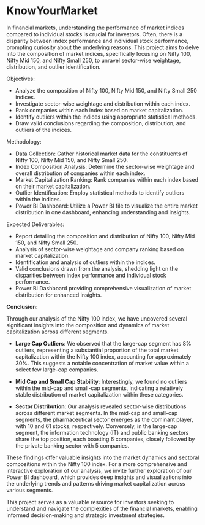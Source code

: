 # KnowYourMarket

In financial markets, understanding the performance of market indices compared to individual stocks is crucial for investors. Often, there is a disparity between index performance and individual stock performance, prompting curiosity about the underlying reasons. This project aims to delve into the composition of market indices, specifically focusing on Nifty 100, Nifty Mid 150, and Nifty Small 250, to unravel sector-wise weightage, distribution, and outlier identification.


Objectives:

- Analyze the composition of Nifty 100, Nifty Mid 150, and Nifty Small 250 indices.
- Investigate sector-wise weightage and distribution within each index.
- Rank companies within each index based on market capitalization.
- Identify outliers within the indices using appropriate statistical methods.
- Draw valid conclusions regarding the composition, distribution, and outliers of the indices.

Methodology:


- Data Collection: Gather historical market data for the constituents of Nifty 100, Nifty Mid 150, and Nifty Small 250.
- Index Composition Analysis: Determine the sector-wise weightage and overall distribution of companies within each index.
- Market Capitalization Ranking: Rank companies within each index based on their market capitalization.
- Outlier Identification: Employ statistical methods to identify outliers within the indices.
- Power BI Dashboard: Utilize a Power BI file to visualize the entire market distribution in one dashboard, enhancing understanding and insights.


Expected Deliverables:

- Report detailing the composition and distribution of Nifty 100, Nifty Mid 150, and Nifty Small 250.
- Analysis of sector-wise weightage and company ranking based on market capitalization.
- Identification and analysis of outliers within the indices.
- Valid conclusions drawn from the analysis, shedding light on the disparities between index performance and individual stock performance.
- Power BI Dashboard providing comprehensive visualization of market distribution for enhanced insights.

 **Conclusion:**

Through our analysis of the Nifty 100 index, we have uncovered several significant insights into the composition and dynamics of market capitalization across different segments.

- **Large Cap Outliers**: We observed that the large-cap segment has 8% outliers, representing a substantial proportion of the total market capitalization within the Nifty 100 index, accounting for approximately 30%. This suggests a notable concentration of market value within a select few large-cap companies.

- **Mid Cap and Small Cap Stability**: Interestingly, we found no outliers within the mid-cap and small-cap segments, indicating a relatively stable distribution of market capitalization within these categories.

- **Sector Distribution**: Our analysis revealed sector-wise distributions across different market segments. In the mid-cap and small-cap segments, the pharmaceutical sector emerges as the dominant player, with 10 and 61 stocks, respectively. Conversely, in the large-cap segment, the information technology (IT) and public banking sectors share the top position, each boasting 6 companies, closely followed by the private banking sector with 5 companies.

These findings offer valuable insights into the market dynamics and sectoral compositions within the Nifty 100 index. For a more comprehensive and interactive exploration of our analysis, we invite further exploration of our Power BI dashboard, which provides deep insights and visualizations into the underlying trends and patterns driving market capitalization across various segments.

This project serves as a valuable resource for investors seeking to understand and navigate the complexities of the financial markets, enabling informed decision-making and strategic investment strategies.

